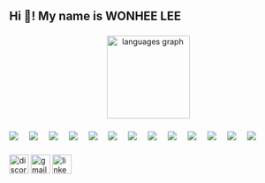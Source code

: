 <h2 align="left">Hi 👋! My name is WONHEE LEE</h2>

###

<div align="center">
  <img src="https://github-readme-stats.vercel.app/api/top-langs?username=eejoy1212&locale=en&hide_title=false&layout=compact&card_width=320&langs_count=5&theme=dracula&hide_border=false" height="150" alt="languages graph"  />
</div>

###


<div align="left">
  <img src="https://img.shields.io/badge/bootstrap-7952B3?style=for-the-badge&logo=bootstrap&logoColor=white">
  <img width="12" />
  <img src="https://img.shields.io/badge/radixui-161618?style=for-the-badge&logo=radixui&logoColor=white">
  <img width="12" />
  <img src="https://img.shields.io/badge/mui-007FFF?style=for-the-badge&logo=mui&logoColor=white">
  <img width="12" />
  <img src="https://img.shields.io/badge/styledcomponents-DB7093?style=for-the-badge&logo=styledcomponents&logoColor=white">
  <img width="12" />
  <img src="https://img.shields.io/badge/typescript-3178C6?style=for-the-badge&logo=typescript&logoColor=white">
  <img width="12" />
  <img src="https://img.shields.io/badge/react-61DAFB?style=for-the-badge&logo=react&logoColor=white">
  <img width="12" />
  <img src="https://img.shields.io/badge/javascript-F7DF1E?style=for-the-badge&logo=javascript&logoColor=white">
  <img width="12" />
  <img src="https://img.shields.io/badge/nodedotjs-5FA04E?style=for-the-badge&logo=nodedotjs&logoColor=white">
  <img width="12" />
  <img src="https://img.shields.io/badge/prisma-2D3748?style=for-the-badge&logo=prisma&logoColor=white">
  <img width="12" />
  <img src="https://img.shields.io/badge/mysql-4479A1?style=for-the-badge&logo=mysql&logoColor=white">
  <img width="12" />
  <img src="https://img.shields.io/badge/sqlite-003B57?style=for-the-badge&logo=sqlite&logoColor=white">
  <img width="12" />
  <img src="https://img.shields.io/badge/firebase-DD2C00?style=for-the-badge&logo=firebase&logoColor=white">
  <img width="12" />
  <img src="https://img.shields.io/badge/flutter-02569B?style=for-the-badge&logo=flutter&logoColor=white">
  <img width="12" />
</div>


###

<div align="left">
  <img src="https://img.shields.io/static/v1?message=Discord&logo=discord&label=&color=7289DA&logoColor=white&labelColor=&style=for-the-badge" height="35" alt="discord logo"  />
  <img src="https://img.shields.io/static/v1?message=Gmail&logo=gmail&label=&color=D14836&logoColor=white&labelColor=&style=for-the-badge" height="35" alt="gmail logo"  />
  <img src="https://img.shields.io/static/v1?message=LinkedIn&logo=linkedin&label=&color=0077B5&logoColor=white&labelColor=&style=for-the-badge" height="35" alt="linkedin logo"  />
</div>

###


